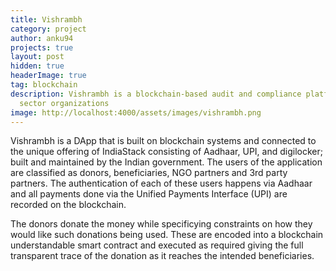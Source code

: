 ```yaml
---
title: Vishrambh
category: project
author: anku94
projects: true
layout: post
hidden: true
headerImage: true
tag: blockchain
description: Vishrambh is a blockchain-based audit and compliance platform for social
  sector organizations
image: http://localhost:4000/assets/images/vishrambh.png
---
```


Vishrambh is a DApp that is built on blockchain systems and connected to the unique offering of IndiaStack consisting of Aadhaar, UPI, and digilocker; built and maintained by the Indian government. The users of the application are classified as donors, beneficiaries, NGO partners and 3rd party partners. The authentication of each of these users happens via Aadhaar and all payments done via the Unified Payments Interface (UPI) are recorded on the blockchain.

The donors donate the money while specificying constraints on how they would like such donations being used. These are encoded into a blockchain understandable smart contract and executed as required giving the full transparent trace of the donation as it reaches the intended beneficiaries.